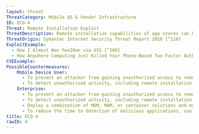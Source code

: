 ```yaml
---
layout: threat
ThreatCategory: Mobile OS & Vendor Infrastructure
ID: ECO-4
Threat: Remote Installation Exploit
ThreatDescription: Remote installation capabilities of app stores can be exploited to install malicious apps on mobile devices.
ThreatOrigin: Symantec Internet Security Threat Report 2016 [^110]
ExploitExample:
  - How I Almost Won Pwn2Own via XSS [^200]
  - How Anywhere Computing Just Killed Your Phone-Based Two-Factor Authentication [^201]
CVEExample:
PossibleCountermeasures:
    Mobile Device User:
      - To prevent an attacker from gaining unauthorized access to remote installation functionality, enable two-factor or other strong authentication methods for user accounts on app stores.
      - To detect unauthorized activity, including remote installation of apps, use features from Google or others to periodically analyze account activity for suspicious logins.
    Enterprise:
      - To prevent an attacker from gaining unauthorized access to remote installation functionality, enable two-factor or other strong authentication methods for user accounts on app stores.
      - To detect unauthorized activity, including remote installation of apps, use features from Google or others to periodically analyze account activity for suspicious logins.
      - Deploy a combination of MDM, MAM, or container solutions and mobile devices that successfully enforce policies (e.g., whitelisting) that prevent unauthorized applications from being installed to managed areas of the device.
      - To reduce the time to detection of malicious applications, use app threat intelligence services to identify malicious apps installed on devices.
title: ECO-4
rawID: 4
---
```

